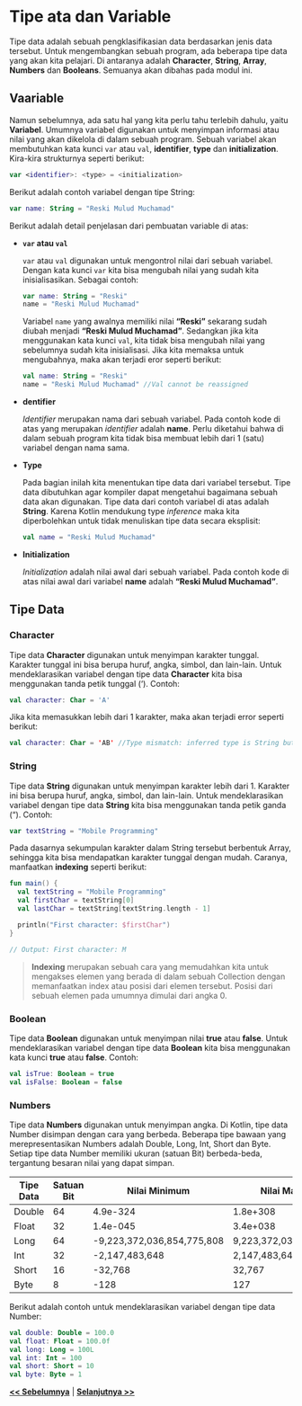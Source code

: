 # Tipe ata dan Variable

Tipe data adalah sebuah pengklasifikasian data berdasarkan jenis data tersebut. Untuk mengembangkan sebuah program, ada beberapa tipe data yang akan kita pelajari. Di antaranya adalah **Character**, **String**, **Array**, **Numbers** dan **Booleans**. Semuanya akan dibahas pada modul ini.

## Vaariable

Namun sebelumnya, ada satu hal yang kita perlu tahu terlebih dahulu, yaitu **Variabel**. Umumnya variabel digunakan untuk menyimpan informasi atau nilai yang akan dikelola di dalam sebuah program. Sebuah variabel akan membutuhkan kata kunci `var` atau `val`, **identifier**, **type** dan **initialization**. Kira-kira strukturnya seperti berikut:

```kotlin
var <identifier>: <type> = <initialization>
```

Berikut adalah contoh variabel dengan tipe String:

```kotlin
var name: String = "Reski Mulud Muchamad"
```

Berikut adalah detail penjelasan dari pembuatan variable di atas:

* **`var` atau `val`**

  `var` atau `val` digunakan untuk mengontrol nilai dari sebuah variabel. Dengan kata kunci `var` kita bisa mengubah nilai yang sudah kita inisialisasikan. Sebagai contoh:

  ```kotlin
  var name: String = "Reski"
  name = "Reski Mulud Muchamad"
  ```

  Variabel `name` yang awalnya memiliki nilai **“Reski”** sekarang sudah diubah menjadi **“Reski Mulud Muchamad”**. Sedangkan jika kita menggunakan kata kunci `val`, kita tidak bisa mengubah nilai yang sebelumnya sudah kita inisialisasi. Jika kita memaksa untuk mengubahnya, maka akan terjadi eror seperti berikut:

  ```kotlin
  val name: String = "Reski"
  name = "Reski Mulud Muchamad" //Val cannot be reassigned
  ```

* **dentifier**

  _Identifier_ merupakan nama dari sebuah variabel. Pada contoh kode di atas yang merupakan _identifier_ adalah **name**. Perlu diketahui bahwa di dalam sebuah program kita tidak bisa membuat lebih dari 1 (satu) variabel dengan nama sama.

* **Type**

  Pada bagian inilah kita menentukan tipe data dari variabel tersebut. Tipe data dibutuhkan agar kompiler dapat mengetahui bagaimana sebuah data akan digunakan. Tipe data dari contoh variabel di atas adalah **String**. Karena Kotlin mendukung type _inference_ maka kita diperbolehkan untuk tidak menuliskan tipe data secara eksplisit:

  ```kotlin
  val name = "Reski Mulud Muchamad"
  ```

* **Initialization**

  _Initialization_ adalah nilai awal dari sebuah variabel. Pada contoh kode di atas nilai awal dari variabel **name** adalah **“Reski Mulud Muchamad”**.

## Tipe Data

### Character

Tipe data **Character** digunakan untuk menyimpan karakter tunggal. Karakter tunggal ini bisa berupa huruf, angka, simbol, dan lain-lain. Untuk mendeklarasikan variabel dengan tipe data **Character** kita bisa menggunakan tanda petik tunggal (‘). Contoh:

```kotlin
val character: Char = 'A'
```

Jika kita memasukkan lebih dari 1 karakter, maka akan terjadi error seperti berikut:

```kotlin
val character: Char = 'AB' //Type mismatch: inferred type is String but Char was expected
```

### String

Tipe data **String** digunakan untuk menyimpan karakter lebih dari 1. Karakter ini bisa berupa huruf, angka, simbol, dan lain-lain. Untuk mendeklarasikan variabel dengan tipe data **String** kita bisa menggunakan tanda petik ganda (“). Contoh:

```kotlin
var textString = "Mobile Programming"
```

Pada dasarnya sekumpulan karakter dalam String tersebut berbentuk Array, sehingga kita bisa mendapatkan karakter tunggal dengan mudah. Caranya, manfaatkan **indexing** seperti berikut:

```kotlin
fun main() {
  val textString = "Mobile Programming"
  val firstChar = textString[0]
  val lastChar = textString[textString.length - 1]

  println("First character: $firstChar")
}

// Output: First character: M
```

> **Indexing** merupakan sebuah cara yang memudahkan kita untuk mengakses elemen yang berada di dalam sebuah Collection dengan memanfaatkan index atau posisi dari elemen tersebut. Posisi dari sebuah elemen pada umumnya dimulai dari angka 0.

### Boolean

Tipe data **Boolean** digunakan untuk menyimpan nilai **true** atau **false**. Untuk mendeklarasikan variabel dengan tipe data **Boolean** kita bisa menggunakan kata kunci **true** atau **false**. Contoh:

```kotlin
val isTrue: Boolean = true
val isFalse: Boolean = false
```

### Numbers

Tipe data **Numbers** digunakan untuk menyimpan angka. Di Kotlin, tipe data Number disimpan dengan cara yang berbeda. Beberapa tipe bawaan yang merepresentasikan Numbers adalah Double, Long, Int, Short dan Byte. Setiap tipe data Number memiliki ukuran (satuan Bit) berbeda-beda, tergantung besaran nilai yang dapat simpan.

| Tipe Data | Satuan Bit | Nilai Minimum | Nilai Maksimum |
| --- | --- | --- | --- |
| Double | 64 | 4.9e-324 | 1.8e+308 |
| Float | 32 | 1.4e-045 | 3.4e+038 |
| Long | 64 | -9,223,372,036,854,775,808 | 9,223,372,036,854,775,807 |
| Int | 32 | -2,147,483,648 | 2,147,483,647 |
| Short | 16 | -32,768 | 32,767 |
| Byte | 8 | -128 | 127 |

Berikut adalah contoh untuk mendeklarasikan variabel dengan tipe data Number:

```kotlin
val double: Double = 100.0
val float: Float = 100.0f
val long: Long = 100L
val int: Int = 100
val short: Short = 10
val byte: Byte = 1
```

**[<< Sebelumnya](m1-fundamental-kotlin.md)**  | **[Selanjutnya >>](m3-function-kotlin.md)**
